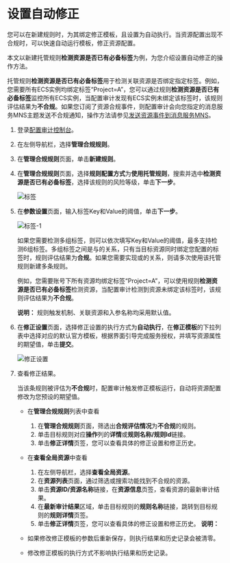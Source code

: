 # 设置自动修正

您可以在新建规则时，为其绑定修正模板，且设置为自动执行。当资源配置出现不合规时，可以快速自动运行模板，修正资源配置。

本文以新建托管规则**检测资源是否已有必备标签**为例，为您介绍设置自动修正的操作方法。

托管规则**检测资源是否已有必备标签**用于检测关联资源是否绑定指定标签。例如，您需要所有ECS实例均绑定标签“Project=A”，您可以通过规则**检测资源是否已有必备标签**监控所有ECS实例，当配置审计发现有ECS实例未绑定该标签时，该规则评估结果为**不合规**。如果您订阅了资源合规事件，则配置审计会向您指定的消息服务MNS主题发送不合规通知，操作方法请参见[发送资源事件到消息服务MNS](/cn.zh-CN/资源事件/发送资源事件到消息服务MNS.md)。

1.  登录[配置审计控制台](https://config.console.aliyun.com)。

2.  在左侧导航栏，选择**管理合规规则**。

3.  在**管理合规规则**页面，单击**新建规则**。

4.  在**管理合规规则**页面，选择**规则配置方式**为**使用托管规则**，搜索并选中**检测资源是否已有必备标签**，选择该规则的风险等级，单击**下一步**。

    ![标签](https://static-aliyun-doc.oss-accelerate.aliyuncs.com/assets/img/zh-CN/0465118061/p86601.png)

5.  在**参数设置**页面，输入标签Key和Value的阈值，单击**下一步**。

    ![标签-1](https://static-aliyun-doc.oss-accelerate.aliyuncs.com/assets/img/zh-CN/0465118061/p86602.png)

    如果您需要检测多组标签，则可以依次填写Key和Value的阈值，最多支持检测6组标签。多组标签之间是与的关系，只有当目标资源同时绑定您配置的标签时，规则评估结果为**合规**。如果您需要实现或的关系，则请多次使用该托管规则新建多条规则。

    例如，您需要账号下所有资源均绑定标签“Project=A”，可以使用规则**检测资源是否已有必备标签**检测资源，当配置审计检测到资源未绑定该标签时，该规则评估结果为**不合规**。

    **说明：** 规则触发机制、关联资源和入参名称均采用默认值。

6.  在**修正设置**页面，选择修正设置的执行方式为**自动执行**，在**修正模板**的下拉列表中选择对应的默认官方模板，根据界面引导完成服务授权，并填写资源属性的期望值，单击**提交**。

    ![修正设置](https://static-aliyun-doc.oss-accelerate.aliyuncs.com/assets/img/zh-CN/1175118061/p94789.png)

7.  查看修正结果。

    当该条规则被评估为**不合规**时，配置审计触发修正模板运行，自动将资源配置修改为您预设的期望值。

    -   在**管理合规规则**列表中查看
        1.  在**管理合规规则**页面，筛选出**合规评估情况**为**不合规**的规则。
        2.  单击目标规则对应**操作**列的**详情**或**规则名称/规则Id**链接。
        3.  单击**修正详情**页签，您可以查看具体的修正设置和修正历史。
    -   在**查看全局资源**中查看
        1.  在左侧导航栏，选择**查看全局资源**。
        2.  在**资源列表**页面，通过筛选或搜索功能找到不合规的资源。
        3.  单击**资源ID/资源名称**链接，在**资源信息**页签，查看资源的最新审计结果。
        4.  在**最新审计结果**区域，单击目标规则的**规则名称**链接，跳转到目标规则的**规则详情**页签。
        5.  单击**修正详情**页签，您可以查看具体的修正设置和修正历史。
    **说明：**

    -   如果修改修正模板的参数后重新保存，则执行结果和历史记录会被清零。
    -   修改修正模板的执行方式不影响执行结果和历史记录。

